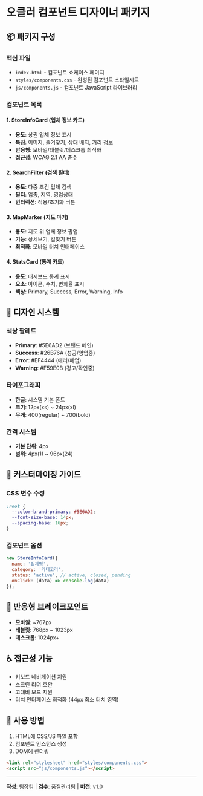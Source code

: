 # 오클러 컴포넌트 디자이너 패키지

## 📦 패키지 구성

### 핵심 파일
- `index.html` - 컴포넌트 쇼케이스 페이지
- `styles/components.css` - 완성된 컴포넌트 스타일시트
- `js/components.js` - 컴포넌트 JavaScript 라이브러리

### 컴포넌트 목록

#### 1. StoreInfoCard (업체 정보 카드)
- **용도**: 상권 업체 정보 표시
- **특징**: 이미지, 즐겨찾기, 상태 배지, 거리 정보
- **반응형**: 모바일/태블릿/데스크톱 최적화
- **접근성**: WCAG 2.1 AA 준수

#### 2. SearchFilter (검색 필터)
- **용도**: 다중 조건 업체 검색
- **필터**: 업종, 지역, 영업상태
- **인터랙션**: 적용/초기화 버튼

#### 3. MapMarker (지도 마커)
- **용도**: 지도 위 업체 정보 팝업
- **기능**: 상세보기, 길찾기 버튼
- **최적화**: 모바일 터치 인터페이스

#### 4. StatsCard (통계 카드)
- **용도**: 대시보드 통계 표시
- **요소**: 아이콘, 수치, 변화율 표시
- **색상**: Primary, Success, Error, Warning, Info

## 🎨 디자인 시스템

### 색상 팔레트
- **Primary**: #5E6AD2 (브랜드 메인)
- **Success**: #26B76A (성공/영업중)
- **Error**: #EF4444 (에러/폐업)
- **Warning**: #F59E0B (경고/확인중)

### 타이포그래피
- **한글**: 시스템 기본 폰트
- **크기**: 12px(xs) ~ 24px(xl)
- **무게**: 400(regular) ~ 700(bold)

### 간격 시스템
- **기본 단위**: 4px
- **범위**: 4px(1) ~ 96px(24)

## 🔧 커스터마이징 가이드

### CSS 변수 수정
```css
:root {
  --color-brand-primary: #5E6AD2;
  --font-size-base: 14px;
  --spacing-base: 16px;
}
```

### 컴포넌트 옵션
```javascript
new StoreInfoCard({
  name: '업체명',
  category: '카테고리',
  status: 'active', // active, closed, pending
  onClick: (data) => console.log(data)
});
```

## 📱 반응형 브레이크포인트

- **모바일**: ~767px
- **태블릿**: 768px ~ 1023px  
- **데스크톱**: 1024px+

## ♿ 접근성 기능

- 키보드 네비게이션 지원
- 스크린 리더 호환
- 고대비 모드 지원
- 터치 인터페이스 최적화 (44px 최소 터치 영역)

## 🚀 사용 방법

1. HTML에 CSS/JS 파일 포함
2. 컴포넌트 인스턴스 생성
3. DOM에 렌더링

```html
<link rel="stylesheet" href="styles/components.css">
<script src="js/components.js"></script>
```

---
**작성**: 팀장킴 | **검수**: 품질관리팀 | **버전**: v1.0